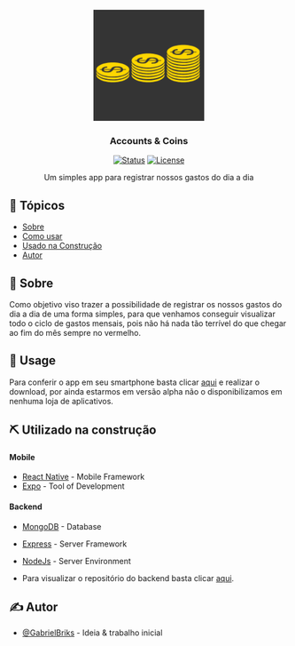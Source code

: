 <p align="center">
  <a href="" rel="noopener">
 <img width=200px height=200px src="./mobile/assets/icon.png" alt="Project logo"></a>
</p>

<h3 align="center">Accounts & Coins</h3>

<div align="center">

[![Status](https://img.shields.io/badge/status-active-success.svg)]()
[![License](https://img.shields.io/badge/license-MIT-blue.svg)](/LICENSE)

</div>

 <!-- Few lines describing your project. -->

<p align="center"> Um simples app para registrar nossos gastos do dia a dia
    <br> 
</p>

## 📝 Tópicos

- [Sobre](#about)
- [Como usar](#usage)
- [Usado na Construção](#built_using)
- [Autor](#authors)

## 🧐 Sobre <a name = "about"></a>
 
 Como objetivo viso trazer a possibilidade de registrar os nossos gastos do dia a dia de uma forma simples, para que venhamos conseguir visualizar todo o ciclo de gastos mensais, pois não há nada tão terrível do que chegar ao fim do mês sempre no vermelho.

## 🎈 Usage <a name="usage"></a>

Para conferir o app em seu smartphone basta clicar [aqui](https://expo.io/artifacts/256c4a29-252b-460c-a155-51cf175af4d3) e realizar o download, por ainda estarmos em 
versão alpha não o disponibilizamos em nenhuma loja de aplicativos.


<!-- ## 🚀 Deployment <a name = "deployment"></a>

Add additional notes about how to deploy this on a live system. -->

## ⛏️ Utilizado na construção <a name = "built_using"></a>

#### Mobile
- [React Native](https://reactnative.dev/) - Mobile Framework
- [Expo](https://expo.io/learn) - Tool of Development
  
#### Backend
- [MongoDB](https://www.mongodb.com/) - Database
- [Express](https://expressjs.com/) - Server Framework
- [NodeJs](https://nodejs.org/en/) - Server Environment

- Para visualizar o repositório do backend basta clicar [aqui](https://err_name_not_resolved/).

## ✍️ Autor <a name = "authors"></a>

- [@GabrielBriks](https://github.com/gabrielbriks) - Ideia & trabalho inicial



<!-- ## 🎉 Acknowledgements <a name = "acknowledgement"></a>

- Hat tip to anyone whose code was used
- Inspiration
- References -->
